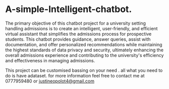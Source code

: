 # A-simple-Intelligent-chatbot.

The primary objective of this chatbot project for a university setting handling admissions is to create an intelligent, user-friendly, and efficient virtual assistant
that simplifies the admissions process for prospective students. This chatbot  provides guidance, answer queries, assist with documentation,
and offer personalized recommendations while maintaining the highest standards of data privacy and security, 
ultimately enhancing the overall admissions experience and contributing to the university's efficiency and effectiveness in managing admissions.

This project can be customised bassing on your need . all what you need to do is have adataset. 
for more information feel free to contact me at 0777959480 or justineopolot4@gmail.com
